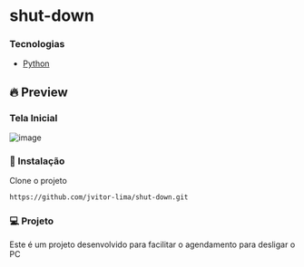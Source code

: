 # shut-down

### Tecnologias
  - [Python](https://devdocs.io/javascript/)

## 🔥 Preview
### Tela Inicial
![image](https://user-images.githubusercontent.com/112414200/213262976-40ebf7c1-9e90-45b4-a0d2-30ec78c53f2c.png)


### 🚀 Instalação

Clone o projeto
```sh
https://github.com/jvitor-lima/shut-down.git
```

### 💻 Projeto
Este é um projeto desenvolvido para facilitar o agendamento para desligar o PC


